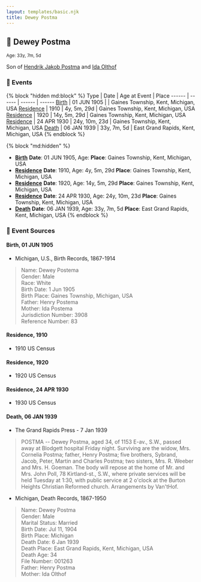 ```yaml
---
layout: templates/basic.njk
title: Dewey Postma
---
```

## 🔵 Dewey Postma
<small>Age: 33y, 7m, 5d</small>

Son of [Hendrik Jakob Postma](/people/3/31727152) and [Ida Olthof](/people/6/60020862)

### 📆 Events

{% block "hidden md:block" %}
Type | Date | Age at Event | Place
------ | ------ | ------ | ------
[Birth](#event-event-2) | 01 JUN 1905 |  | Gaines Township, Kent, Michigan, USA
[Residence](#event-event-0) | 1910 | 4y, 5m, 29d | Gaines Township, Kent, Michigan, USA
[Residence](#event-event-1) | 1920 | 14y, 5m, 29d | Gaines Township, Kent, Michigan, USA
[Residence](#event-event-2) | 24 APR 1930 | 24y, 10m, 23d | Gaines Township, Kent, Michigan, USA
[Death](#event-event-6) | 06 JAN 1939 | 33y, 7m, 5d | East Grand Rapids, Kent, Michigan, USA
{% endblock %}

{% block "md:hidden" %}
- **[Birth](#event-event-2)**
**Date**: 01 JUN 1905, Age:
**Place**: Gaines Township, Kent, Michigan, USA
- **[Residence](#event-event-0)**
**Date**: 1910, Age: 4y, 5m, 29d
**Place**: Gaines Township, Kent, Michigan, USA
- **[Residence](#event-event-1)**
**Date**: 1920, Age: 14y, 5m, 29d
**Place**: Gaines Township, Kent, Michigan, USA
- **[Residence](#event-event-2)**
**Date**: 24 APR 1930, Age: 24y, 10m, 23d
**Place**: Gaines Township, Kent, Michigan, USA
- **[Death](#event-event-6)**
**Date**: 06 JAN 1939, Age: 33y, 7m, 5d
**Place**: East Grand Rapids, Kent, Michigan, USA
{% endblock %}

### 📰 Event Sources

#### <a id="event-event-2"></a> Birth, 01 JUN 1905
* Michigan, U.S., Birth Records, 1867-1914
>   
  > Name: Dewey Postema  
  > Gender: Male  
  > Race: White  
  > Birth Date: 1 Jun 1905  
  > Birth Place: Gaines Township, Michigan, USA  
  > Father: Henry Postema  
  > Mother: Ida Postema  
  > Jurisdiction Number: 3908  
  > Reference Number: 83  
  >

#### <a id="event-event-0"></a> Residence, 1910
* 1910 US Census

#### <a id="event-event-1"></a> Residence, 1920
* 1920 US Census

#### <a id="event-event-2"></a> Residence, 24 APR 1930
* 1930 US Census

#### <a id="event-event-6"></a> Death, 06 JAN 1939
* The Grand Rapids Press  - 7 Jan 1939
>   
  > POSTMA -- Dewey Postma, aged 34, of 1153 E-av., S.W., passed away at Blodgett hospital Friday night. Surviving are the widow, Mrs. Cornelia Postma; father, Henry Postma; five brothers, Sybrand, Jacob, Peter, Martin and Charles Postma; two sisters, Mrs. R. Weeber and Mrs. H. Goeman. The body will repose at the home of Mr. and Mrs. John Poll, 78 Kirtland-st., S.W., where private services will be held Tuesday at 1:30, with public service at 2 o'clock at the Burton Heights Christian Reformed church. Arrangements by Van'tHof.
* Michigan, Death Records, 1867-1950
>   
  > Name: Dewey Postma  
  > Gender: Male  
  > Marital Status: Married  
  > Birth Date: Jul 11, 1904  
  > Birth Place: Michigan  
  > Death Date: 6 Jan 1939  
  > Death Place: East Grand Rapids, Kent, Michigan, USA  
  > Death Age: 34  
  > File Number: 001263  
  > Father: Henry Postma  
  > Mother: Ida Olthof